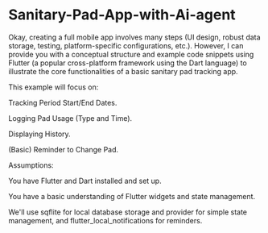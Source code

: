 # Sanitary-Pad-App-with-Ai-agent
Okay, creating a full mobile app involves many steps (UI design, robust data storage, testing, platform-specific configurations, etc.). However, I can provide you with a conceptual structure and example code snippets using Flutter (a popular cross-platform framework using the Dart language) to illustrate the core functionalities of a basic sanitary pad tracking app.

This example will focus on:

Tracking Period Start/End Dates.

Logging Pad Usage (Type and Time).

Displaying History.

(Basic) Reminder to Change Pad.

Assumptions:

You have Flutter and Dart installed and set up.

You have a basic understanding of Flutter widgets and state management.

We'll use sqflite for local database storage and provider for simple state management, and flutter_local_notifications for reminders.
